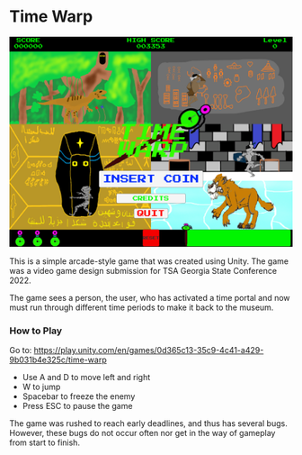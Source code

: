 # Time Warp

![Screen](TimeWarpScreen.png)

This is a simple arcade-style game that was created using Unity.
The game was a video game design submission for TSA Georgia State Conference 2022.

The game sees a person, the user, who has activated a time portal and now must run through different time periods 
to make it back to the museum. 

### How to Play

Go to: https://play.unity.com/en/games/0d365c13-35c9-4c41-a429-9b031b4e325c/time-warp

- Use A and D to move left and right
- W to jump
- Spacebar to freeze the enemy 
- Press ESC to pause the game

The game was rushed to reach early deadlines, and thus has several bugs. However, these bugs 
do not occur often nor get in the way of gameplay from start to finish.